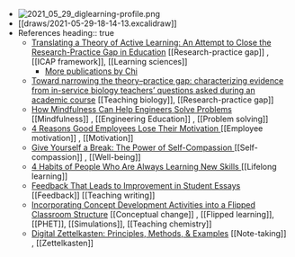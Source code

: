 - ![2021_05_29_diglearning-profile.png](https://cdn.logseq.com/%2F0fd73a77-f929-48f4-9e7d-e42fed5411359d433c6d-4636-4812-ab65-c383af1164f72021_05_29_diglearning-profile.png?Expires=4775926329&Signature=Jj-W7Gl3KS8AaxZmZbzDUGcUKQlST8qFZ7N7ArBSvNLbOycsfoKHJf-91tr7pk5KfJcFzgfDr~1SB11FbSIWrckmFfbEtvWlKh9OzM3GH7Gho-TuNWpmYHWZzq3HppX2u4Guf0ZWS2RBm2xXfS~EcAS9dt42SkGmHl4cJcAeJrsIifQPuFIb-8-mhvSIw6MlfnYfj4uHxf1Anttyz1mT7XVBLjp-8o8lo3QVKpuuV-Dd7O6ovmP0pjT8BqT~R4G6FWZtMMoxi2GHTPMSupHCD24EzW8gN6qHY5z7lQ6RVXwCjPQ7qyBSLBoUs9iS5v7zBsLAzF~PUxhbXzPlisBSoA__&Key-Pair-Id=APKAJE5CCD6X7MP6PTEA)
- [[draws/2021-05-29-18-14-13.excalidraw]]
- References
  heading:: true
	- [Translating a Theory of Active Learning: An Attempt to Close the Research-Practice Gap in Education](https://education.asu.edu/sites/default/files/translating_a_thoery_of_active_learning.pdf) [[Research-practice gap]] , [[ICAP framework]], [[Learning sciences]]
		- [More publications by Chi](https://education.asu.edu/lcl/publications)
	- [Toward narrowing the theory–practice gap: characterizing evidence from in-service biology teachers’ questions asked during an academic course](https://stemeducationjournal.springeropen.com/articles/10.1186/s40594-019-0174-3) [[Teaching biology]], [[Research-practice gap]]
	- [How Mindfulness Can Help Engineers Solve Problems ](https://hbr.org/amp/2019/01/how-mindfulness-can-help-engineers-solve-problems) [[Mindfulness]] , [[Engineering Education]] , [[Problem solving]]
	- [4 Reasons Good Employees Lose Their Motivation ](https://hbr.org/amp/2019/03/4-reasons-good-employees-lose-their-motivation) [[Employee motivation]] , [[Motivation]]
	- [Give Yourself a Break: The Power of Self-Compassion ](https://hbr.org/amp/2018/09/give-yourself-a-break-the-power-of-self-compassion) [[Self-compassion]] , [[Well-being]]
	- [4 Habits of People Who Are Always Learning New Skills ](https://hbr.org/amp/2018/01/4-habits-of-people-who-are-always-learning-new-skills) [[Lifelong learning]]
	- [Feedback That Leads to Improvement in Student Essays](https://www.frontiersin.org/articles/10.3389/feduc.2021.645758/full) [[Feedback]] [[Teaching writing]]
	- [Incorporating Concept Development Activities into a Flipped Classroom Structure](https://pubs.rsc.org/en/Content/ArticleLanding/2021/RP/D1RP00086A#!divAbstract) [[Conceptual change]] , [[Flipped learning]], [[PHET]], [[Simulations]], [[Teaching chemistry]]
	- [Digital Zettelkasten: Principles, Methods, & Examples](https://kadavy.net/blog/posts/zettelkasten-method-slip-box-digital-example/) [[Note-taking]] , [[Zettelkasten]]